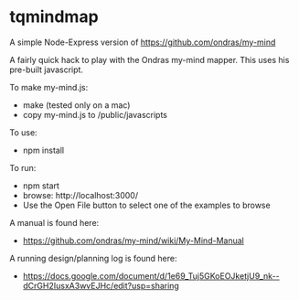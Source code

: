 # tqmindmap
A simple Node-Express version of https://github.com/ondras/my-mind

A fairly quick hack to play with the Ondras my-mind mapper. This uses his pre-built javascript. 

To make my-mind.js:
* make  (tested only on a mac)
* copy my-mind.js to /public/javascripts

To use: 
* npm install

To run:
* npm start
* browse: http://localhost:3000/
* Use the Open File button to select one of the examples to browse

A manual is found here:
* https://github.com/ondras/my-mind/wiki/My-Mind-Manual

A running design/planning log is found here:
* https://docs.google.com/document/d/1e69_Tuj5GKoEOJketjU9_nk--dCrGH2IusxA3wvEJHc/edit?usp=sharing
